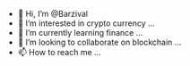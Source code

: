 - 👋 Hi, I’m @Barzival
- 👀 I’m interested in crypto currency ...
- 🌱 I’m currently learning finance ...
- 💞️ I’m looking to collaborate on blockchain ...
- 📫 How to reach me ...

<!---
Barzival/Barzival is a ✨ special ✨ repository because its `README.md` (this file) appears on your GitHub profile.
You can click the Preview link to take a look at your changes.
--->
